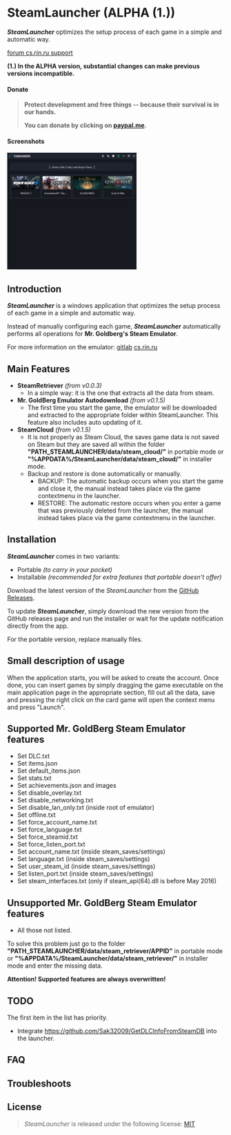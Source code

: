 # SteamLauncher (ALPHA (1.))

**_SteamLauncher_** optimizes the setup process of each game in a simple and automatic way.

[forum cs.rin.ru support](https://cs.rin.ru/forum/viewtopic.php?f=20&t=116801)

**(1.) In the ALPHA version, substantial changes can make previous versions incompatible.**

#### Donate

> **Protect development and free things -- because their survival is in our hands.**
>
> **You can donate by clicking on [paypal.me](https://paypal.me/sak32009a).**

#### Screenshots

<img src="https://raw.githubusercontent.com/Sak32009/SteamLauncher/main/screenshots/screenshot_main.png" alt="screenshot-main" width="300">

## Introduction

**_SteamLauncher_** is a windows application that optimizes the setup process of each game in a simple and automatic way.

Instead of manually configuring each game, **_SteamLauncher_** automatically performs all operations for **Mr. Goldberg's Steam Emulator**.

For more information on the emulator: [gitlab](https://gitlab.com/Mr_Goldberg/goldberg_emulator) [cs.rin.ru](https://cs.rin.ru/forum/viewtopic.php?f=29&t=91627)

## Main Features

- **SteamRetriever** _(from v0.0.3)_
  - In a simple way: it is the one that extracts all the data from steam.
- **Mr. GoldBerg Emulator Autodownload** _(from v0.1.5)_
  - The first time you start the game, the emulator will be downloaded and extracted to the appropriate folder within SteamLauncher. This feature also includes auto updating of it.
- **SteamCloud** _(from v0.1.5)_
  - It is not properly as Steam Cloud, the saves game data is not saved on Steam but they are saved all within the folder **"PATH_STEAMLAUNCHER/data/steam_cloud/"** in portable mode or **"%APPDATA%/SteamLauncher/data/steam_cloud/"** in installer mode.
  - Backup and restore is done automatically or manually.
    - BACKUP: The automatic backup occurs when you start the game and close it, the manual instead takes place via the game contextmenu in the launcher.
    - RESTORE: The automatic restore occurs when you enter a game that was previously deleted from the launcher, the manual instead takes place via the game contextmenu in the launcher.

## Installation

**_SteamLauncher_** comes in two variants:

- Portable _(to carry in your pocket)_
- Installable _(recommended for extra features that portable doesn't offer)_

Download the latest version of the _SteamLauncher_ from the [GitHub Releases](https://github.com/Sak32009/SteamLauncher/releases).

To update **_SteamLauncher_**, simply download the new version from the GitHub releases page and run the installer or wait for the update notification directly from the app.

For the portable version, replace manually files.

## Small description of usage

When the application starts, you will be asked to create the account. Once done, you can insert games by simply dragging the game executable on the main application page in the appropriate section, fill out all the data, save and pressing the right click on the card game will open the context menu and press "Launch".

## Supported Mr. GoldBerg Steam Emulator features

- Set DLC.txt
- Set items.json
- Set default_items.json
- Set stats.txt
- Set achievements.json and images
- Set disable_overlay.txt
- Set disable_networking.txt
- Set disable_lan_only.txt (inside root of emulator)
- Set offline.txt
- Set force_account_name.txt
- Set force_language.txt
- Set force_steamid.txt
- Set force_listen_port.txt
- Set account_name.txt (inside steam_saves/settings)
- Set language.txt (inside steam_saves/settings)
- Set user_steam_id (inside steam_saves/settings)
- Set listen_port.txt (inside steam_saves/settings)
- Set steam_interfaces.txt (only if steam_api(64).dll is before May 2016)

## Unsupported Mr. GoldBerg Steam Emulator features

- All those not listed.

To solve this problem just go to the folder **"PATH_STEAMLAUNCHER/data/steam_retriever/APPID"** in portable mode or **"%APPDATA%/SteamLauncher/data/steam_retriever/"** in installer mode and enter the missing data.

**Attention! Supported features are always overwritten!**

## TODO

The first item in the list has priority.

- Integrate https://github.com/Sak32009/GetDLCInfoFromSteamDB into the launcher.

## FAQ

## Troubleshoots

## License

> _SteamLauncher_ is released under the following license: [MIT](https://github.com/Sak32009/SteamLauncher/blob/main/LICENSE)
